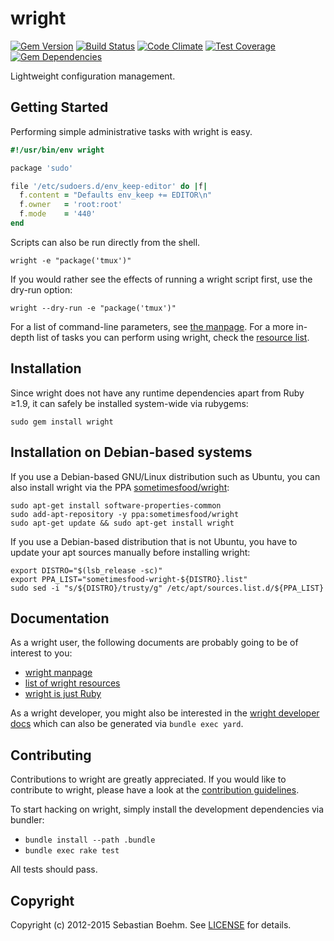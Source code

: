 wright
======
[![Gem Version](https://img.shields.io/gem/v/wright.svg?style=flat-square)][gem]
[![Build Status](https://img.shields.io/travis/sometimesfood/wright.svg?style=flat-square)][travis]
[![Code Climate](https://img.shields.io/codeclimate/github/sometimesfood/wright.svg?style=flat-square)][codeclimate]
[![Test Coverage](https://img.shields.io/codeclimate/coverage/github/sometimesfood/wright.svg?style=flat-square)][codeclimate]
[![Gem Dependencies](https://img.shields.io/gemnasium/sometimesfood/wright.svg?style=flat-square)][gemnasium]

[gem]: https://rubygems.org/gems/wright
[travis]: https://travis-ci.org/sometimesfood/wright
[codeclimate]: https://codeclimate.com/github/sometimesfood/wright
[gemnasium]: https://gemnasium.com/sometimesfood/wright

Lightweight configuration management.

Getting Started
---------------
Performing simple administrative tasks with wright is easy.

```ruby
#!/usr/bin/env wright

package 'sudo'

file '/etc/sudoers.d/env_keep-editor' do |f|
  f.content = "Defaults env_keep += EDITOR\n"
  f.owner   = 'root:root'
  f.mode    = '440'
end
```

Scripts can also be run directly from the shell.

    wright -e "package('tmux')"

If you would rather see the effects of running a wright script first,
use the dry-run option:

    wright --dry-run -e "package('tmux')"

For a list of command-line parameters, see
[the manpage](man/wright.1.txt). For a more in-depth list of tasks you
can perform using wright, check the
[resource list](doc/resources.txt).

Installation
------------
Since wright does not have any runtime dependencies apart from Ruby
≥1.9, it can safely be installed system-wide via rubygems:

    sudo gem install wright

Installation on Debian-based systems
------------------------------------
If you use a Debian-based GNU/Linux distribution such as Ubuntu, you
can also install wright via the PPA [sometimesfood/wright][ppa]:

    sudo apt-get install software-properties-common
    sudo add-apt-repository -y ppa:sometimesfood/wright
    sudo apt-get update && sudo apt-get install wright

If you use a Debian-based distribution that is not Ubuntu, you have to
update your apt sources manually before installing wright:

    export DISTRO="$(lsb_release -sc)"
    export PPA_LIST="sometimesfood-wright-${DISTRO}.list"
    sudo sed -i "s/${DISTRO}/trusty/g" /etc/apt/sources.list.d/${PPA_LIST}

[ppa]: http://launchpad.net/~sometimesfood/+archive/ubuntu/wright

Documentation
-------------
As a wright user, the following documents are probably going to be of
interest to you:

- [wright manpage](man/wright.1.txt)
- [list of wright resources](doc/resources.txt)
- [wright is just Ruby](doc/wright-is-ruby.txt)

As a wright developer, you might also be interested in the
[wright developer docs](http://www.rubydoc.info/gems/wright/) which
can also be generated via `bundle exec yard`.

Contributing
------------
Contributions to wright are greatly appreciated. If you would like to
contribute to wright, please have a look at the
[contribution guidelines](CONTRIBUTING.md).

To start hacking on wright, simply install the development
dependencies via bundler:

 - `bundle install --path .bundle`
 - `bundle exec rake test`

All tests should pass.

Copyright
---------
Copyright (c) 2012-2015 Sebastian Boehm. See [LICENSE](LICENSE) for
details.
